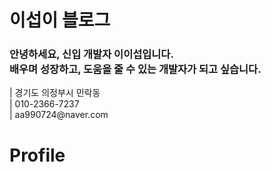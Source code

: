 <div container>
  <h1>이섭이 블로그</h1>
  <h3>안녕하세요, 신입 개발자 이이섭입니다.<br>
  배우며 성장하고, 도움을 줄 수 있는 개발자가 되고 싶습니다.</h3>
  | 경기도 의정부시 민락동 <br>
  | 010-2366-7237 <br>
  | aa990724@naver.com

  <h1>Profile</h1>
</div>
